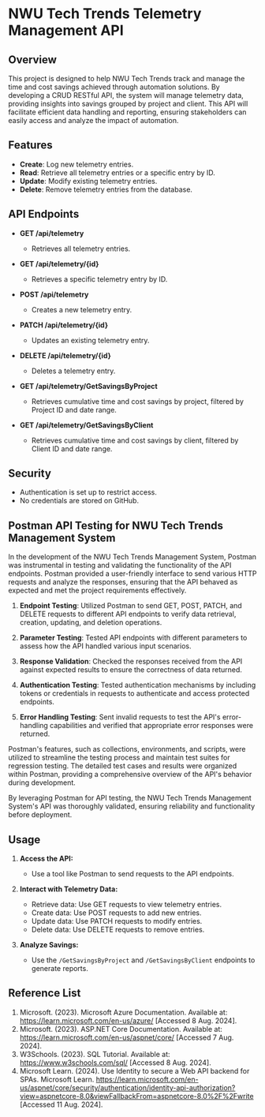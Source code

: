 
# NWU Tech Trends Telemetry Management API

## Overview

This project is designed to help NWU Tech Trends track and manage the time and cost savings achieved through automation solutions. By developing a CRUD RESTful API, the system will manage telemetry data, providing insights into savings grouped by project and client. This API will facilitate efficient data handling and reporting, ensuring stakeholders can easily access and analyze the impact of automation.


## Features

- **Create**: Log new telemetry entries.
- **Read**: Retrieve all telemetry entries or a specific entry by ID.
- **Update**: Modify existing telemetry entries.
- **Delete**: Remove telemetry entries from the database.


## API Endpoints

- **GET /api/telemetry**
  - Retrieves all telemetry entries.

- **GET /api/telemetry/{id}**
  - Retrieves a specific telemetry entry by ID.

- **POST /api/telemetry**
  - Creates a new telemetry entry.

- **PATCH /api/telemetry/{id}**
  - Updates an existing telemetry entry.

- **DELETE /api/telemetry/{id}**
  - Deletes a telemetry entry.

- **GET /api/telemetry/GetSavingsByProject**
  - Retrieves cumulative time and cost savings by project, filtered by Project ID and date range.

- **GET /api/telemetry/GetSavingsByClient**
  - Retrieves cumulative time and cost savings by client, filtered by Client ID and date range.
    

## Security

- Authentication is set up to restrict access.
- No credentials are stored on GitHub.
  


## Postman API Testing for NWU Tech Trends Management System

In the development of the NWU Tech Trends Management System, Postman was instrumental in testing and validating the functionality of the API endpoints. Postman provided a user-friendly interface to send various HTTP requests and analyze the responses, ensuring that the API behaved as expected and met the project requirements effectively.

1. **Endpoint Testing**: Utilized Postman to send GET, POST, PATCH, and DELETE requests to different API endpoints to verify data retrieval, creation, updating, and deletion operations.

2. **Parameter Testing**: Tested API endpoints with different parameters to assess how the API handled various input scenarios.

3. **Response Validation**: Checked the responses received from the API against expected results to ensure the correctness of data returned.

4. **Authentication Testing**: Tested authentication mechanisms by including tokens or credentials in requests to authenticate and access protected endpoints.

5. **Error Handling Testing**: Sent invalid requests to test the API's error-handling capabilities and verified that appropriate error responses were returned.

Postman's features, such as collections, environments, and scripts, were utilized to streamline the testing process and maintain test suites for regression testing. The detailed test cases and results were organized within Postman, providing a comprehensive overview of the API's behavior during development.

By leveraging Postman for API testing, the NWU Tech Trends Management System's API was thoroughly validated, ensuring reliability and functionality before deployment.



## Usage

1. **Access the API:**
   - Use a tool like Postman to send requests to the API endpoints.

2. **Interact with Telemetry Data:**
   - Retrieve data: Use GET requests to view telemetry entries.
   - Create data: Use POST requests to add new entries.
   - Update data: Use PATCH requests to modify entries.
   - Delete data: Use DELETE requests to remove entries.

3. **Analyze Savings:**
   - Use the `/GetSavingsByProject` and `/GetSavingsByClient` endpoints to generate reports.
     

## Reference List

1. Microsoft. (2023). Microsoft Azure Documentation. Available at: https://learn.microsoft.com/en-us/azure/ [Accessed 8 Aug. 2024].
2. Microsoft. (2023). ASP.NET Core Documentation. Available at: https://learn.microsoft.com/en-us/aspnet/core/ [Accessed 7 Aug. 2024].
3. W3Schools. (2023). SQL Tutorial. Available at: https://www.w3schools.com/sql/ [Accessed 8 Aug. 2024].
4. Microsoft Learn. (2024). Use Identity to secure a Web API backend for SPAs. Microsoft Learn. https://learn.microsoft.com/en-us/aspnet/core/security/authentication/identity-api-authorization?view=aspnetcore-8.0&viewFallbackFrom=aspnetcore-8.0%2F%2Fwrite  [Accessed 11 Aug. 2024].
